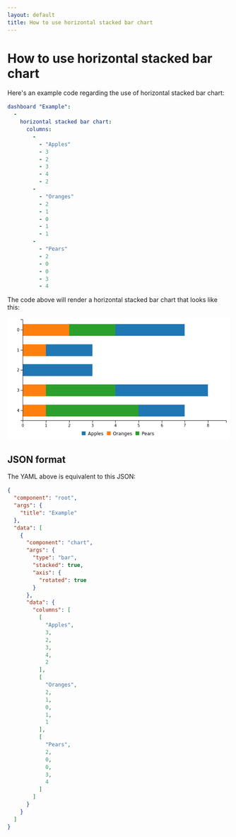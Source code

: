 ```yaml
---
layout: default
title: How to use horizontal stacked bar chart
---
```


# How to use horizontal stacked bar chart
Here's an example code regarding the use of horizontal stacked bar chart: 

```yaml
dashboard "Example": 
  - 
    horizontal stacked bar chart: 
      columns: 
        - 
          - "Apples"
          - 3
          - 2
          - 3
          - 4
          - 2
        - 
          - "Oranges"
          - 2
          - 1
          - 0
          - 1
          - 1
        - 
          - "Pears"
          - 2
          - 0
          - 0
          - 3
          - 4

```
The code above will render a horizontal stacked bar chart that looks like this:

![](../screenshots/horizontal_stacked_bar_chart.png)

## JSON format
The YAML above is equivalent to this JSON:
```json
{
  "component": "root",
  "args": {
    "title": "Example"
  },
  "data": [
    {
      "component": "chart",
      "args": {
        "type": "bar",
        "stacked": true,
        "axis": {
          "rotated": true
        }
      },
      "data": {
        "columns": [
          [
            "Apples",
            3,
            2,
            3,
            4,
            2
          ],
          [
            "Oranges",
            2,
            1,
            0,
            1,
            1
          ],
          [
            "Pears",
            2,
            0,
            0,
            3,
            4
          ]
        ]
      }
    }
  ]
}
```
